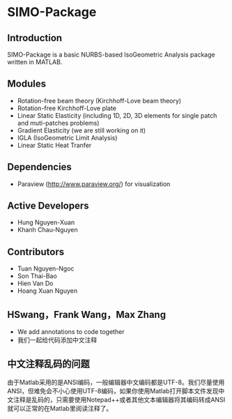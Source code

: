 # SIMO-Package

## Introduction

SIMO-Package is a basic NURBS-based IsoGeometric Analysis package written in MATLAB.

## Modules

* Rotation-free beam theory (Kirchhoff-Love beam theory)
* Rotation-free Kirchhoff-Love plate
* Linear Static Elasticity (including 1D, 2D, 3D elements for single patch and muti-patches problems)
* Gradient Elasticity (we are still working on it)
* IGLA (IsoGeometric Limit Analysis)
* Linear Static Heat Tranfer

## Dependencies
* Paraview (http://www.paraview.org/) for visualization

## Active Developers

* Hung Nguyen-Xuan
* Khanh Chau-Nguyen

## Contributors

* Tuan Nguyen-Ngoc
* Son Thai-Bao
* Hien Van Do
* Hoang Xuan Nguyen

## HSwang，Frank Wang，Max Zhang
-  We add annotations to code together
-  我们一起给代码添加中文注释

## 中文注释乱码的问题

由于Matlab采用的是ANSI编码，一般编辑器中文编码都是UTF-8。我们尽量使用ANSI，但难免会不小心使用UTF-8编码，如果你使用Matlab打开脚本文件发现中文注释是乱码的，只需要使用Notepad++或者其他文本编辑器将其编码转成ANSI就可以正常的在Matlab里阅读注释了。
